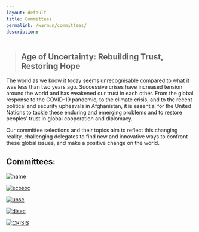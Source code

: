 ```yaml
---
layout: default
title: Committees
permalink: /warmun/committees/
description:
---
```

>## Age of Uncertainty: Rebuilding Trust, Restoring Hope

The world as we know it today seems unrecognisable compared to what it was less than two years ago. Successive crises have increased tension around the world and has weakened our trust in each other. From the global response to the COVID-19 pandemic, to the climate crisis, and to the recent political and security upheavals in Afghanistan, it is essential for the United Nations to tackle these enduring and emerging problems and to restore peoples' trust in global cooperation and diplomacy.

Our committee selections and their topics aim to reflect this changing reality, challenging delegates to find new and innovative ways to confront these global issues, and make a positive change on the world.



## Committees:
[![name](<img src="{{ site.url }}/../../img/warmunpictures/TBDPicture.jpg">)](http://warwickun.org/warmun/committees/who)

<a href="http://warwickun.org/warmun/committees/ecosoc">![ecosoc](https://user-images.githubusercontent.com/55463665/138565663-005d08a9-c6c6-4c5d-ba4c-f4da36ac7195.jpg)</a>

<a href="http://warwickun.org/warmun/committees/unsc">![unsc](https://user-images.githubusercontent.com/55463665/138565665-b155a203-7bf3-452e-b92e-50c679c462bd.jpg)</a>

<a href="http://warwickun.org/warmun/committees/disec">![disec](https://user-images.githubusercontent.com/55463665/138565667-86fe0bd4-c655-4f06-9476-ee08338a8059.jpg)</a>

<a href="http://warwickun.org/warmun/committees/crisis"> ![CRISIS](https://user-images.githubusercontent.com/55463665/137209939-2677d73b-99ae-42a1-ba9b-9223bea776fe.jpg) </a>
